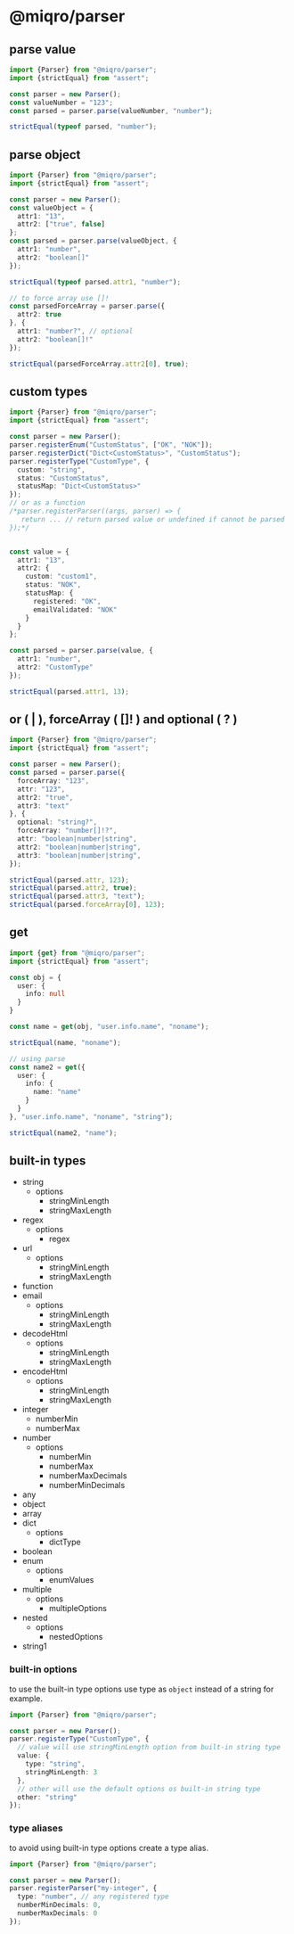 # @miqro/parser

## parse value

```typescript
import {Parser} from "@miqro/parser";
import {strictEqual} from "assert";

const parser = new Parser();
const valueNumber = "123";
const parsed = parser.parse(valueNumber, "number");

strictEqual(typeof parsed, "number");
```

## parse object

```typescript
import {Parser} from "@miqro/parser";
import {strictEqual} from "assert";

const parser = new Parser();
const valueObject = {
  attr1: "13",
  attr2: ["true", false]
};
const parsed = parser.parse(valueObject, {
  attr1: "number",
  attr2: "boolean[]"
});

strictEqual(typeof parsed.attr1, "number");

// to force array use []!
const parsedForceArray = parser.parse({
  attr2: true
}, {
  attr1: "number?", // optional
  attr2: "boolean[]!"
});

strictEqual(parsedForceArray.attr2[0], true);
```

## custom types

```typescript
import {Parser} from "@miqro/parser";
import {strictEqual} from "assert";

const parser = new Parser();
parser.registerEnum("CustomStatus", ["OK", "NOK"]);
parser.registerDict("Dict<CustomStatus>", "CustomStatus");
parser.registerType("CustomType", {
  custom: "string",
  status: "CustomStatus",
  statusMap: "Dict<CustomStatus>"
});
// or as a function
/*parser.registerParser((args, parser) => {
   return ... // return parsed value or undefined if cannot be parsed
});*/


const value = {
  attr1: "13",
  attr2: {
    custom: "custom1",
    status: "NOK",
    statusMap: {
      registered: "OK",
      emailValidated: "NOK"
    }
  }
};

const parsed = parser.parse(value, {
  attr1: "number",
  attr2: "CustomType"
});

strictEqual(parsed.attr1, 13);
```

## or ( **|** ), forceArray ( **[]!** ) and optional ( **?** )

```typescript
import {Parser} from "@miqro/parser";
import {strictEqual} from "assert";

const parser = new Parser();
const parsed = parser.parse({
  forceArray: "123",
  attr: "123",
  attr2: "true",
  attr3: "text"
}, {
  optional: "string?",
  forceArray: "number[]!?",
  attr: "boolean|number|string",
  attr2: "boolean|number|string",
  attr3: "boolean|number|string",
});

strictEqual(parsed.attr, 123);
strictEqual(parsed.attr2, true);
strictEqual(parsed.attr3, "text");
strictEqual(parsed.forceArray[0], 123);
```

## get

```typescript
import {get} from "@miqro/parser";
import {strictEqual} from "assert";

const obj = {
  user: {
    info: null
  }
}

const name = get(obj, "user.info.name", "noname");

strictEqual(name, "noname");

// using parse
const name2 = get({
  user: {
    info: {
      name: "name"
    }
  }
}, "user.info.name", "noname", "string");

strictEqual(name2, "name");
```

## built-in types

- string
  - options
    - stringMinLength
    - stringMaxLength
- regex
  - options
    - regex
- url
  - options
    - stringMinLength
    - stringMaxLength
- function
- email
  - options
    - stringMinLength
    - stringMaxLength
- decodeHtml
  - options
    - stringMinLength
    - stringMaxLength
- encodeHtml
  - options
    - stringMinLength
    - stringMaxLength
- integer
  - numberMin
  - numberMax
- number
  - options
    - numberMin
    - numberMax
    - numberMaxDecimals
    - numberMinDecimals
- any
- object
- array
- dict
  - options
    - dictType
- boolean
- enum
  - options
    - enumValues
- multiple
  - options
    - multipleOptions
- nested
  - options
    - nestedOptions
- string1

### built-in options

to use the built-in type options use type as ```object``` instead of a string for example.

```typescript
import {Parser} from "@miqro/parser";

const parser = new Parser();
parser.registerType("CustomType", {
  // value will use stringMinLength option from built-in string type
  value: {
    type: "string",
    stringMinLength: 3
  },
  // other will use the default options os built-in string type
  other: "string"
});
```

### type aliases

to avoid using built-in type options create a type alias.

```typescript
import {Parser} from "@miqro/parser";

const parser = new Parser();
parser.registerParser("my-integer", {
  type: "number", // any registered type
  numberMinDecimals: 0,
  numberMaxDecimals: 0
});
```
